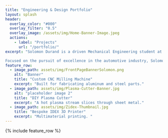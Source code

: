 ```yaml
---
title: "Engineering & Design Portfolio"
layout: splash
header:
  overlay_color: "#000"
  overlay_filter: "0.5"
  overlay_image: /assets/img/Home-Banner-Image.jpeg
  actions:
    - label: "Projects"
      url: "/portfolio/"
excerpt: "Solomon Durand is a driven Mechanical Engineering student at Vanderbilt University dedicated to pushing the boundaries of his knowledge across a wide range of engineering disciplines. With a passion for innovation, he seamlessly blends technical expertise with creative skills in photography and digital design, elevating his approach to problem-solving and technical artistry.

Focused on the pursuit of excellence in the automotive industry, Solomon's objective is to secure a role where he can apply his engineering acumen and creative vision to design and manufacture cutting-edge automotive solutions."
feature_row:
  - image_path: assets/img/FrontPageBannerSolomon.png
    alt: "Banner"
    title: "Custom CNC Milling Machine"
    excerpt: "Built for fabricating aluminum and steel parts."
  - image_path: assets/img/Plasma-Cutter-Banner.jpg
    alt: "placeholder image 2"
    title: "DIY Plasma Cutter"
    excerpt: "A hot plasma stream slices through sheet metal."
  - image_path: assets/img/Zidex-Thumbnail.jpg
    title: "Bespoke IDEX 3D Printer"
    excerpt: "Multimaterial printing. "
---
```


{% include feature_row %}

